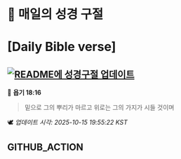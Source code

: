 # 🙏 매일의 성경 구절
# [Daily Bible verse]
## [![README에 성경구절 업데이트](https://github.com/DONGSUKA/first_test/actions/workflows/update-readme-bible.yml/badge.svg)](https://github.com/DONGSUKA/first_test/actions/workflows/update-readme-bible.yml)
<!-- START_BIBLE_VERSE -->
📖 **욥기 18:16**
> 밑으로 그의 뿌리가 마르고 위로는 그의 가지가 시들 것이며

🕊️ _업데이트 시각: 2025-10-15 19:55:22 KST_
  <!-- END_BIBLE_VERSE -->
## GITHUB_ACTION
